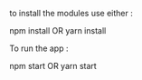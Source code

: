 to install the modules use either :

npm install OR 
yarn install

To run the app :

npm start OR 
yarn start
